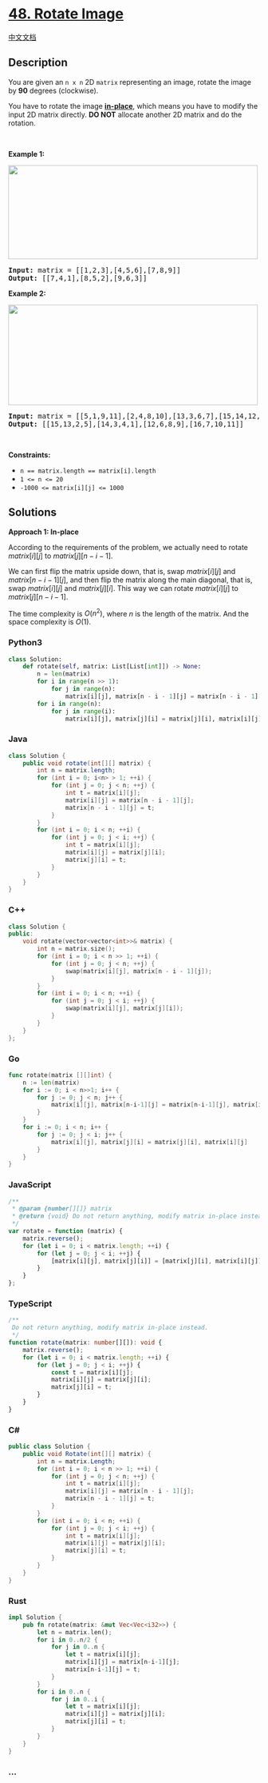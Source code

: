 # [48. Rotate Image](https://leetcode.com/problems/rotate-image)

[中文文档](/solution/0000-0099/0048.Rotate%20Image/README.md)

## Description

<p>You are given an <code>n x n</code> 2D <code>matrix</code> representing an image, rotate the image by <strong>90</strong> degrees (clockwise).</p>

<p>You have to rotate the image <a href="https://en.wikipedia.org/wiki/In-place_algorithm" target="_blank"><strong>in-place</strong></a>, which means you have to modify the input 2D matrix directly. <strong>DO NOT</strong> allocate another 2D matrix and do the rotation.</p>

<p>&nbsp;</p>
<p><strong class="example">Example 1:</strong></p>
<img alt="" src="https://fastly.jsdelivr.net/gh/doocs/leetcode@main/solution/0000-0099/0048.Rotate%20Image/images/mat1.jpg" style="width: 500px; height: 188px;" />
<pre>
<strong>Input:</strong> matrix = [[1,2,3],[4,5,6],[7,8,9]]
<strong>Output:</strong> [[7,4,1],[8,5,2],[9,6,3]]
</pre>

<p><strong class="example">Example 2:</strong></p>
<img alt="" src="https://fastly.jsdelivr.net/gh/doocs/leetcode@main/solution/0000-0099/0048.Rotate%20Image/images/mat2.jpg" style="width: 500px; height: 201px;" />
<pre>
<strong>Input:</strong> matrix = [[5,1,9,11],[2,4,8,10],[13,3,6,7],[15,14,12,16]]
<strong>Output:</strong> [[15,13,2,5],[14,3,4,1],[12,6,8,9],[16,7,10,11]]
</pre>

<p>&nbsp;</p>
<p><strong>Constraints:</strong></p>

<ul>
	<li><code>n == matrix.length == matrix[i].length</code></li>
	<li><code>1 &lt;= n &lt;= 20</code></li>
	<li><code>-1000 &lt;= matrix[i][j] &lt;= 1000</code></li>
</ul>

## Solutions

**Approach 1: In-place**

According to the requirements of the problem, we actually need to rotate $matrix[i][j]$ to $matrix[j][n - i - 1]$.

We can first flip the matrix upside down, that is, swap $matrix[i][j]$ and $matrix[n - i - 1][j]$, and then flip the matrix along the main diagonal, that is, swap $matrix[i][j]$ and $matrix[j][i]$. This way we can rotate $matrix[i][j]$ to $matrix[j][n - i - 1]$.

The time complexity is $O(n^2)$, where $n$ is the length of the matrix. And the space complexity is $O(1)$.

<!-- tabs:start -->

### **Python3**

```python
class Solution:
    def rotate(self, matrix: List[List[int]]) -> None:
        n = len(matrix)
        for i in range(n >> 1):
            for j in range(n):
                matrix[i][j], matrix[n - i - 1][j] = matrix[n - i - 1][j], matrix[i][j]
        for i in range(n):
            for j in range(i):
                matrix[i][j], matrix[j][i] = matrix[j][i], matrix[i][j]
```

### **Java**

```java
class Solution {
    public void rotate(int[][] matrix) {
        int n = matrix.length;
        for (int i = 0; i<n> > 1; ++i) {
            for (int j = 0; j < n; ++j) {
                int t = matrix[i][j];
                matrix[i][j] = matrix[n - i - 1][j];
                matrix[n - i - 1][j] = t;
            }
        }
        for (int i = 0; i < n; ++i) {
            for (int j = 0; j < i; ++j) {
                int t = matrix[i][j];
                matrix[i][j] = matrix[j][i];
                matrix[j][i] = t;
            }
        }
    }
}
```

### **C++**

```cpp
class Solution {
public:
    void rotate(vector<vector<int>>& matrix) {
        int n = matrix.size();
        for (int i = 0; i < n >> 1; ++i) {
            for (int j = 0; j < n; ++j) {
                swap(matrix[i][j], matrix[n - i - 1][j]);
            }
        }
        for (int i = 0; i < n; ++i) {
            for (int j = 0; j < i; ++j) {
                swap(matrix[i][j], matrix[j][i]);
            }
        }
    }
};
```

### **Go**

```go
func rotate(matrix [][]int) {
	n := len(matrix)
	for i := 0; i < n>>1; i++ {
		for j := 0; j < n; j++ {
			matrix[i][j], matrix[n-i-1][j] = matrix[n-i-1][j], matrix[i][j]
		}
	}
	for i := 0; i < n; i++ {
		for j := 0; j < i; j++ {
			matrix[i][j], matrix[j][i] = matrix[j][i], matrix[i][j]
		}
	}
}
```

### **JavaScript**

```js
/**
 * @param {number[][]} matrix
 * @return {void} Do not return anything, modify matrix in-place instead.
 */
var rotate = function (matrix) {
    matrix.reverse();
    for (let i = 0; i < matrix.length; ++i) {
        for (let j = 0; j < i; ++j) {
            [matrix[i][j], matrix[j][i]] = [matrix[j][i], matrix[i][j]];
        }
    }
};
```

### **TypeScript**

```ts
/**
 Do not return anything, modify matrix in-place instead.
 */
function rotate(matrix: number[][]): void {
    matrix.reverse();
    for (let i = 0; i < matrix.length; ++i) {
        for (let j = 0; j < i; ++j) {
            const t = matrix[i][j];
            matrix[i][j] = matrix[j][i];
            matrix[j][i] = t;
        }
    }
}
```

### **C#**

```cs
public class Solution {
    public void Rotate(int[][] matrix) {
        int n = matrix.Length;
        for (int i = 0; i < n >> 1; ++i) {
            for (int j = 0; j < n; ++j) {
                int t = matrix[i][j];
                matrix[i][j] = matrix[n - i - 1][j];
                matrix[n - i - 1][j] = t;
            }
        }
        for (int i = 0; i < n; ++i) {
            for (int j = 0; j < i; ++j) {
                int t = matrix[i][j];
                matrix[i][j] = matrix[j][i];
                matrix[j][i] = t;
            }
        }
    }
}
```

### **Rust**

```rust
impl Solution {
    pub fn rotate(matrix: &mut Vec<Vec<i32>>) {
        let n = matrix.len();
        for i in 0..n/2 {
            for j in 0..n {
                let t = matrix[i][j];
                matrix[i][j] = matrix[n-i-1][j];
                matrix[n-i-1][j] = t;
            }
        }
        for i in 0..n {
            for j in 0..i {
                let t = matrix[i][j];
                matrix[i][j] = matrix[j][i];
                matrix[j][i] = t;
            }
        }
    }
}
```

### **...**

```

```

<!-- tabs:end -->
